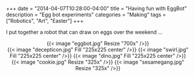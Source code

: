 +++
date = "2014-04-07T10:28:00-04:00"
title = "Having fun with EggBot"
description = "Egg bot experiments"
categories = "Making"
tags = ["Robotics", "Art", "Easter"]
+++

I put together a robot that can draw on eggs over the weekend ...

<center>{{< image "eggbot.jpg" Resize "700x" />}}</center>

<center>
  {{< image "decepticon.jpg" Fill "225x225 center" />}}
  {{< image "swirl.jpg" Fill "225x225 center" />}}
  {{< image "dino.jpg" Fill "225x225 center" />}}
</center>

<center>
  {{< image "cookie.jpg" Resize "325x" />}}
  {{< image "sesamegang.jpg" Resize "325x" />}}
</center>